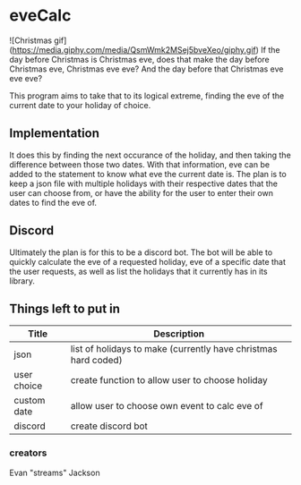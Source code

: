 # eveCalc
![Christmas gif]
(https://media.giphy.com/media/QsmWmk2MSej5bveXeo/giphy.gif)
If the day before Christmas is Christmas eve, does that make the day before Christmas eve, Christmas eve eve?
And the day before that Christmas eve eve eve?

This program aims to take that to its logical extreme, finding the eve of the current date to your holiday of choice. 

## Implementation
It does this by finding the next occurance of the holiday, and then taking the difference between those two dates. With that information, eve can be added to the statement to know what eve the current date is. 
The plan is to keep a json file with multiple holidays with their respective dates that the user can choose from, or have the ability for the user to enter their own dates to find the eve of.

## Discord
Ultimately the plan is for this to be a discord bot. The bot will be able to quickly calculate the eve of a requested holiday, eve of a specific date that the user requests, as well as list the holidays that it currently has in its library. 

## Things left to put in
Title | Description
----- | -----------
json | list of holidays to make (currently have christmas hard coded)
user choice | create function to allow user to choose holiday
custom date | allow user to choose own event to calc eve of
discord | create discord bot

### creators
Evan "streams" Jackson
